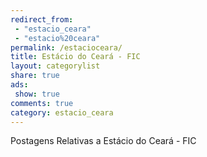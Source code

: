 ```yaml
---
redirect_from:
 - "estacio_ceara"
 - "estacio%20ceara"
permalink: /estacioceara/
title: Estácio do Ceará - FIC
layout: categorylist
share: true
ads:
 show: true
comments: true
category: estacio_ceara
---
```


Postagens Relativas a Estácio do Ceará - FIC

<!--more-->
